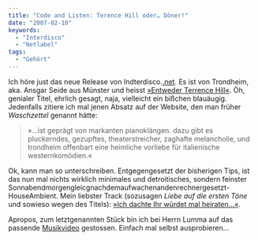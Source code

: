 ```yaml
---
title: "Code and Listen: Terence Hill oder… Döner!"
date: "2007-02-10"
keywords:
  - "Interdisco"
  - "Netlabel"
tags:
  - "Gehört"
---
```


Ich höre just das neue Release von Indterdisco.[.net](http://www.interdisco.net/). Es ist von Trondheim, aka. Ansgar Seide aus Münster und heisst [»Entweder Terrence Hill«](http://www.interdisco.net/indexde.php?release=id18). Öh, genialer Titel, ehrlich gesagt, naja, vielleicht ein bißchen blauäugig. Jedenfalls zitiere ich mal jenen Absatz auf der Website, den man früher _Waschzettel_ genannt hätte:

> »…ist geprägt von markanten pianoklängen. dazu gibt es pluckerndes, gezupftes, theaterstreicher, zaghafte melancholie, und trondheim offenbart eine heimliche vorliebe für italienische westernkomödien.«

Ok, kann man so unterschreiben. Entgegengesetzt der bisherigen Tips, ist das nun mal nichts wirklich minimales und detroitisches, sondern feinster Sonnabendmorgengleicgnachdemaufwachenandenrechnergesetzt-HouseAmbient. Mein liebster Track (sozusagen _Liebe auf die ersten Töne_ und sowieso wegen des Titels): [»Ich dachte Ihr würdet mal heiraten…«](http://www.interdisco.net/mp3/id18/id18_04_trondheim-und_ich_dachte_ihr_wuerdet_mal_heiraten.mp3).

Apropos, zum letztgenannten Stück bin ich bei Herrn Lumma auf das passende [Musikvideo](http://lumma.de/eintrag.php?id=3252 "Nico Lumma: Dönerstagerei") gestossen. Einfach mal selbst ausprobieren…
